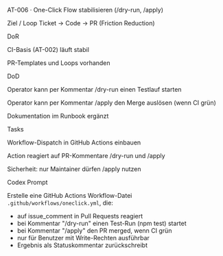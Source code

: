 AT-006 · One-Click Flow stabilisieren (/dry-run, /apply)

Ziel / Loop
Ticket → Code → PR (Friction Reduction)

DoR

CI-Basis (AT-002) läuft stabil

PR-Templates und Loops vorhanden

DoD

Operator kann per Kommentar /dry-run einen Testlauf starten

Operator kann per Kommentar /apply den Merge auslösen (wenn CI grün)

Dokumentation im Runbook ergänzt

Tasks

Workflow-Dispatch in GitHub Actions einbauen

Action reagiert auf PR-Kommentare /dry-run und /apply

Sicherheit: nur Maintainer dürfen /apply nutzen

Codex Prompt

Erstelle eine GitHub Actions Workflow-Datei `.github/workflows/oneclick.yml`, die:
- auf issue_comment in Pull Requests reagiert
- bei Kommentar "/dry-run" einen Test-Run (npm test) startet
- bei Kommentar "/apply" den PR merged, wenn CI grün
- nur für Benutzer mit Write-Rechten ausführbar
- Ergebnis als Statuskommentar zurückschreibt
